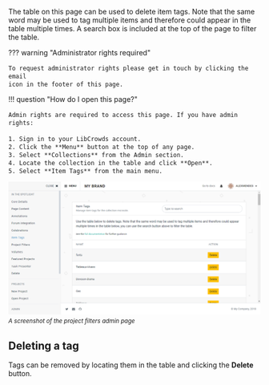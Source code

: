The table on this page can be used to delete item tags. Note that the same
word may be used to tag multiple items and therefore could appear in the
table multiple times. A search box is included at the top of the page to filter
the table.

??? warning "Administrator rights required"

    To request administrator rights please get in touch by clicking the email
    icon in the footer of this page.

!!! question "How do I open this page?"

    Admin rights are required to access this page. If you have admin rights:

    1. Sign in to your LibCrowds account.
    2. Click the **Menu** button at the top of any page.
    3. Select **Collections** from the Admin section.
    4. Locate the collection in the table and click **Open**.
    5. Select **Item Tags** from the main menu.

![A screenshot of the item tags admin page](/assets/img/collection/tags.png?raw=true)
<br><small>*A screenshot of the project filters admin page*</small>

## Deleting a tag

Tags can be removed by locating them in the table and clicking
the **Delete** button.
